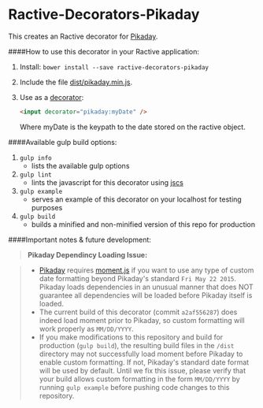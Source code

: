Ractive-Decorators-Pikaday
=====================

This creates an Ractive decorator for [Pikaday](https://github.com/dbushell/Pikaday).

####How to use this decorator in your Ractive application:

 1. Install: ```bower install --save ractive-decorators-pikaday```
 
 2. Include the file [dist/pikaday.min.js](dist/pikaday.min.js).
 
 3. Use as a [decorator](http://docs.ractivejs.org/latest/writing-decorator-plugins):

    ```html
    <input decorator="pikaday:myDate" />
    ```

    Where myDate is the keypath to the date stored on the ractive object.
    
####Available gulp build options:

 1.  ```gulp info```
      - lists the available gulp options
 2.  ```gulp lint```
      - lints the javascript for this decorator using [jscs](https://github.com/jscs-dev/node-jscs)
 3.  ```gulp example```
      - serves an example of this decorator on your localhost for testing purposes
 4.  ```gulp build```
      - builds a minified and non-minified version of this repo for production

####Important notes & future development:

> **Pikaday Dependincy Loading Issue:**

> - [Pikaday](https://github.com/dbushell/Pikaday) requires [moment.js](http://momentjs.com/) if you want to use any type of custom date formatting beyond Pikaday's standard ```Fri May 22 2015```. Pikaday loads dependencies in an unusual manner that does NOT guarantee all dependencies will be loaded before Pikaday itself is loaded.
> - The current build of this decorator (commit ```a2af556287```) does indeed load moment prior to Pikaday, so custom formatting will work properly as ```MM/DD/YYYY```.
> - If you make modifications to this repository and build for production (```gulp build```), the resulting build files in the ```/dist``` directory may not successfully load moment before Pikaday to enable custom formatting. If not, Pikaday's standard date format will be used by default. Until we fix this issue, please verify that your build allows custom formatting in the form ```MM/DD/YYYY``` by running ```gulp example``` before pushing code changes to this repository.
